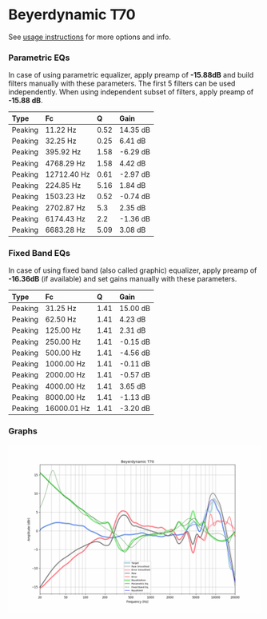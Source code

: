 # Beyerdynamic T70
See [usage instructions](https://github.com/jaakkopasanen/AutoEq#usage) for more options and info.

### Parametric EQs
In case of using parametric equalizer, apply preamp of **-15.88dB** and build filters manually
with these parameters. The first 5 filters can be used independently.
When using independent subset of filters, apply preamp of **-15.88 dB**.

| Type    | Fc          |    Q | Gain     |
|:--------|:------------|:-----|:---------|
| Peaking | 11.22 Hz    | 0.52 | 14.35 dB |
| Peaking | 32.25 Hz    | 0.25 | 6.41 dB  |
| Peaking | 395.92 Hz   | 1.58 | -6.29 dB |
| Peaking | 4768.29 Hz  | 1.58 | 4.42 dB  |
| Peaking | 12712.40 Hz | 0.61 | -2.97 dB |
| Peaking | 224.85 Hz   | 5.16 | 1.84 dB  |
| Peaking | 1503.23 Hz  | 0.52 | -0.74 dB |
| Peaking | 2702.87 Hz  | 5.3  | 2.35 dB  |
| Peaking | 6174.43 Hz  | 2.2  | -1.36 dB |
| Peaking | 6683.28 Hz  | 5.09 | 3.08 dB  |

### Fixed Band EQs
In case of using fixed band (also called graphic) equalizer, apply preamp of **-16.36dB**
(if available) and set gains manually with these parameters.

| Type    | Fc          |    Q | Gain     |
|:--------|:------------|:-----|:---------|
| Peaking | 31.25 Hz    | 1.41 | 15.00 dB |
| Peaking | 62.50 Hz    | 1.41 | 4.23 dB  |
| Peaking | 125.00 Hz   | 1.41 | 2.31 dB  |
| Peaking | 250.00 Hz   | 1.41 | -0.15 dB |
| Peaking | 500.00 Hz   | 1.41 | -4.56 dB |
| Peaking | 1000.00 Hz  | 1.41 | -0.11 dB |
| Peaking | 2000.00 Hz  | 1.41 | -0.57 dB |
| Peaking | 4000.00 Hz  | 1.41 | 3.65 dB  |
| Peaking | 8000.00 Hz  | 1.41 | -1.13 dB |
| Peaking | 16000.01 Hz | 1.41 | -3.20 dB |

### Graphs
![](./Beyerdynamic%20T70.png)